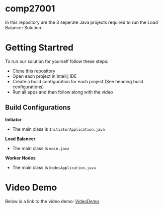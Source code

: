 # comp27001
In this repository are the 3 seperate Java projects required to run the Load Balancer Solution.

# Getting Startred
To run our solution for yourself follow these steps:
- Clone this repository
- Open each project in Intellij IDE
- Create a build configuration for each project (See heading build configurations)
- Run all apps and then follow along with the video

## Build Configurations
**Initiator**

- The main class is `InitiatorApplication.java`

**Load Balancer**

- The main class is `main.java`

**Worker Nodes**

- The main class is `NodesApplication.java`

# Video Demo
Below is a link to the video demo:
[VideoDemo](https://drive.google.com/file/d/1NErv7pT2gXxu_Dpa0Ez530l8NWq0VYxe/view?usp=sharing)

